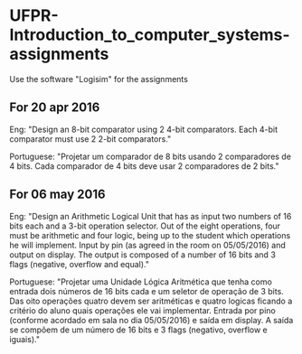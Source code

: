 # UFPR-Introduction_to_computer_systems-assignments

Use the software "Logisim" for the assignments

## For 20 apr 2016

Eng: "Design an 8-bit comparator using 2 4-bit comparators. Each 4-bit comparator must use 2 2-bit comparators."

Portuguese: "Projetar um comparador de 8 bits usando 2 comparadores de 4 bits. Cada comparador de 4 bits deve usar 2 comparadores de 2 bits."

## For 06 may 2016

Eng: "Design an Arithmetic Logical Unit that has as input two numbers of 16 bits each and a 3-bit operation selector. Out of the eight operations, four must be arithmetic and four logic, being up to the student which operations he will implement. Input by pin (as agreed in the room on 05/05/2016) and output on display. The output is composed of a number of 16 bits and 3 flags (negative, overflow and equal)."

Portuguese: "Projetar uma Unidade Lógica Aritmética que tenha como entrada dois números de 16 bits cada e um seletor de operação de 3 bits. Das oito operações quatro devem ser aritméticas e quatro logicas ficando a critério do aluno quais operações ele vai implementar. Entrada por pino (conforme acordado em sala no dia 05/05/2016) e saída em display. A saída se compõem de um número de 16 bits e 3 flags (negativo, overflow e iguais)."
